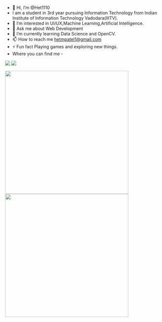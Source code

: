 - 👋 Hi, I’m @Het1110
- I am a student in 3rd year pursuing Information Technology from Indian Institute of Information Technology Vadodara(IIITV).
- 👀 I’m interested in UI/UX,Machine Learning,Artificial Intelligence.
- 💬 Ask me about Web Development
- 🌱 I’m currently learning Data Science and OpenCV.
- 📫 How to reach me hetmpatel1@gmail.com
- ⚡ Fun fact Playing games and exploring new things.
- Where you can find me -

<a href="https://www.instagram.com/het3017/"><img src="https://img.icons8.com/wired/64/000000/instagram-new--v2.png"/></a>
<a href="www.linkedin.com/in/het-patel-08932b20a"><img src="https://img.icons8.com/external-justicon-lineal-color-justicon/64/000000/external-linkedin-social-media-justicon-lineal-color-justicon.png"/></a>


<img src="https://github-readme-stats.vercel.app/api?username=Het1110&show_icons=true&theme=ADD_THEME_HERE" width="400">

<img src="https://github-readme-streak-stats.herokuapp.com?user=Het1110&theme=tokyonight&date_format=M%20j%5B%2C%20Y%5D" width="400">
<!---
Het1110/Het1110 is a ✨ special ✨ repository because its `README.md` (this file) appears on your GitHub profile.
You can click the Preview link to take a look at your changes.
--->

